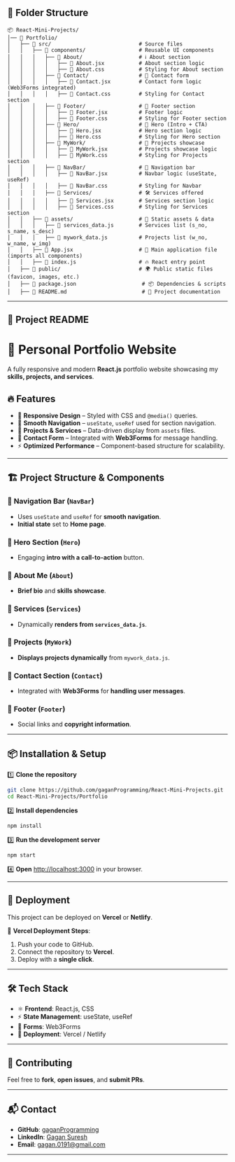 ## 📂 Folder Structure

```
📦 React-Mini-Projects/
│── 📂 Portfolio/
│   ├── 📂 src/                            # Source files
│   │   ├── 📂 components/                 # Reusable UI components
│   │   │   ├── 📂 About/                  # ℹ️ About section
│   │   │   │   ├── 📝 About.jsx           # About section logic
│   │   │   │   ├── 🎨 About.css           # Styling for About section
│   │   │   ├── 📂 Contact/                # 📩 Contact form
│   │   │   │   ├── 📝 Contact.jsx         # Contact form logic (Web3Forms integrated)
│   │   │   │   ├── 🎨 Contact.css         # Styling for Contact section
│   │   │   ├── 📂 Footer/                 # 🔗 Footer section
│   │   │   │   ├── 📝 Footer.jsx          # Footer logic
│   │   │   │   ├── 🎨 Footer.css          # Styling for Footer section
│   │   │   ├── 📂 Hero/                   # 🚀 Hero (Intro + CTA)
│   │   │   │   ├── 📝 Hero.jsx            # Hero section logic
│   │   │   │   ├── 🎨 Hero.css            # Styling for Hero section
│   │   │   ├── 📂 MyWork/                 # 💼 Projects showcase
│   │   │   │   ├── 📝 MyWork.jsx          # Projects showcase logic
│   │   │   │   ├── 🎨 MyWork.css          # Styling for Projects section
│   │   │   ├── 📂 NavBar/                 # 🧭 Navigation bar
│   │   │   │   ├── 📝 NavBar.jsx          # Navbar logic (useState, useRef)
│   │   │   │   ├── 🎨 NavBar.css          # Styling for Navbar
│   │   │   ├── 📂 Services/               # 🛠️ Services offered
│   │   │   │   ├── 📝 Services.jsx        # Services section logic
│   │   │   │   ├── 🎨 Services.css        # Styling for Services section
│   │   ├── 📂 assets/                     # 📁 Static assets & data
│   │   │   ├── 📜 services_data.js        # Services list (s_no, s_name, s_desc)
│   │   │   ├── 📜 mywork_data.js          # Projects list (w_no, w_name, w_img)
│   │   ├── 📝 App.jsx                     # 🎯 Main application file (imports all components)
│   │   ├── 🏁 index.js                    # 🔥 React entry point
│   ├── 📂 public/                         # 🌍 Public static files (favicon, images, etc.)
│   ├── 📜 package.json                     # 📦 Dependencies & scripts
│   ├── 📖 README.md                        # 📃 Project documentation
```

---

## 📖 **Project README**

# 🚀 Personal Portfolio Website

A fully responsive and modern **React.js** portfolio website showcasing my **skills, projects, and services**.

## 🔥 Features

- 🎨 **Responsive Design** – Styled with CSS and `@media()` queries.
- 🧭 **Smooth Navigation** – `useState`, `useRef` used for section navigation.
- 💼 **Projects & Services** – Data-driven display from `assets` files.
- 📩 **Contact Form** – Integrated with **Web3Forms** for message handling.
- ⚡ **Optimized Performance** – Component-based structure for scalability.

---

## 🏗️ **Project Structure & Components**

### 🔹 **Navigation Bar (`NavBar`)**

- Uses `useState` and `useRef` for **smooth navigation**.
- **Initial state** set to **Home page**.

### 🔹 **Hero Section (`Hero`)**

- Engaging **intro with a call-to-action** button.

### 🔹 **About Me (`About`)**

- **Brief bio** and **skills showcase**.

### 🔹 **Services (`Services`)**

- Dynamically **renders from `services_data.js`**.

### 🔹 **Projects (`MyWork`)**

- **Displays projects dynamically** from `mywork_data.js`.

### 🔹 **Contact Section (`Contact`)**

- Integrated with **Web3Forms** for **handling user messages**.

### 🔹 **Footer (`Footer`)**

- Social links and **copyright information**.

---

## 📦 **Installation & Setup**

1️⃣ **Clone the repository**

```sh
git clone https://github.com/gaganProgramming/React-Mini-Projects.git
cd React-Mini-Projects/Portfolio
```

2️⃣ **Install dependencies**

```sh
npm install
```

3️⃣ **Run the development server**

```sh
npm start
```

4️⃣ **Open** [http://localhost:3000](http://localhost:3000) in your browser.

---

## 🚀 **Deployment**

This project can be deployed on **Vercel** or **Netlify**.

🔹 **Vercel Deployment Steps**:

1. Push your code to GitHub.
2. Connect the repository to **Vercel**.
3. Deploy with a **single click**.

---

## 🛠️ **Tech Stack**

- ⚛️ **Frontend**: React.js, CSS
- ⚡ **State Management**: useState, useRef
- 📩 **Forms**: Web3Forms
- 🚀 **Deployment**: Vercel / Netlify

---

## 🤝 **Contributing**

Feel free to **fork**, **open issues**, and **submit PRs**.

---

## 📬 **Contact**

- **GitHub**: [gaganProgramming](https://github.com/gaganProgramming)
- **LinkedIn**: [Gagan Suresh](https://www.linkedin.com/in/gagan-suresh)
- **Email**: gagan.0191@gmail.com

---

